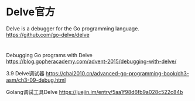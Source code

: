 
# Delve官方

Delve is a debugger for the Go programming language. https://github.com/go-delve/delve

#

Debugging Go programs with Delve https://blog.gopheracademy.com/advent-2015/debugging-with-delve/

3.9 Delve调试器 https://chai2010.cn/advanced-go-programming-book/ch3-asm/ch3-09-debug.html

Golang调试工具Delve https://juejin.im/entry/5aa1f98d6fb9a028c522c84b
